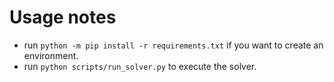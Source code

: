 # Usage notes

- run `python -m pip install -r requirements.txt` if you want to create an environment.
- run `python scripts/run_solver.py` to execute the solver.
